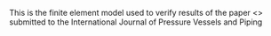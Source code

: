 This is the finite element model used to verify results of the paper <<Axisymmetric buckling of a compressed orthotropic cylindrical shell resting on elastic foundation with the nonlinear change of transverse displacement over thickness>> submitted to the International Journal of Pressure Vessels and Piping
